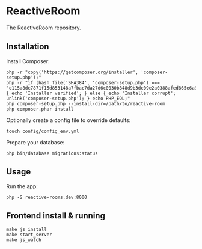 # ReactiveRoom

The ReactiveRoom repository.

## Installation

Install Composer:

```
php -r "copy('https://getcomposer.org/installer', 'composer-setup.php');"
php -r "if (hash_file('SHA384', 'composer-setup.php') === 'e115a8dc7871f15d853148a7fbac7da27d6c0030b848d9b3dc09e2a0388afed865e6a3d6b3c0fad45c48e2b5fc1196ae') { echo 'Installer verified'; } else { echo 'Installer corrupt'; unlink('composer-setup.php'); } echo PHP_EOL;"
php composer-setup.php --install-dir=/path/to/reactive-room
php composer.phar install
```

Optionally create a config file to override defaults:

```
touch config/config_env.yml
```

Prepare your database:

```
php bin/database migrations:status
```

## Usage

Run the app:

```
php -S reactive-rooms.dev:8000
```

## Frontend install & running

```
make js_install
make start_server
make js_watch
```
